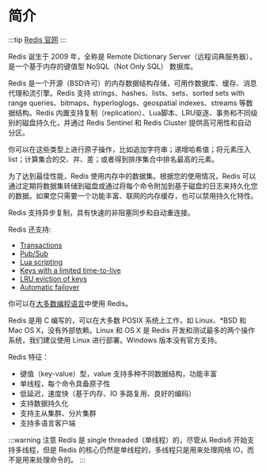 # 简介

:::tip
[Redis 官网](https://redis.io/)
:::

Redis 诞生于 2009 年，全称是 Remote Dictionary Server（远程词典服务器），是一个基于内存的键值型 NoSQL（Not Only SQL） 数据库。

Redis 是一个开源（BSD许可）的内存数据结构存储，可用作数据库、缓存、消息代理和流引擎。Redis 支持 strings、hashes、lists、sets、sorted sets with range queries、bitmaps、hyperloglogs、geospatial indexes、streams 等数据结构。Redis 内置支持复制（replication）、Lua脚本、LRU驱逐、事务和不同级别的磁盘持久化，并通过 Redis Sentinel 和 Redis Cluster 提供高可用性和自动分区。

你可以在这些类型上进行原子操作，比如追加字符串；递增哈希值；将元素压入 list；计算集合的交、并、差；或者得到排序集合中排名最高的元素。

为了达到最佳性能，Redis 使用内存中的数据集。根据您的使用情况，Redis 可以通过定期将数据集转储到磁盘或通过将每个命令附加到基于磁盘的日志来持久化您的数据。如果您只需要一个功能丰富、联网的内存缓存，也可以禁用持久化特性。

Redis 支持异步复制，具有快速的非阻塞同步和自动重连接。

Redis 还支持:
- [Transactions](https://redis.io/topics/transactions)
- [Pub/Sub](https://redis.io/topics/pubsub)
- [Lua scripting](https://redis.io/commands/eval)
- [Keys with a limited time-to-live](https://redis.io/commands/expire)
- [LRU eviction of keys](https://redis.io/docs/reference/eviction)
- [Automatic failover](https://redis.io/topics/sentinel)

你可以在[大多数编程语言](https://redis.io/clients)中使用 Redis。

Redis 是用 C 编写的，可以在大多数 POSIX 系统上工作，如 Linux、*BSD 和 Mac OS X，没有外部依赖。Linux 和 OS X 是 Redis 开发和测试最多的两个操作系统，我们建议使用 Linux 进行部署。Windows 版本没有官方支持。

Redis 特征：
- 键值（key-value）型，value 支持多种不同数据结构，功能丰富
- 单线程，每个命令具备原子性
- 低延迟，速度快（基于内存、IO 多路复用、良好的编码）
- 支持数据持久化
- 支持主从集群、分片集群
- 支持多语言客户端

:::warning 注意
Redis 是 single threaded（单线程）的，尽管从 Redis6 开始支持多线程，但是 Redis 的核心仍然是单线程的，多线程只是用来处理网络 IO，而不是用来处理命令的。
:::
